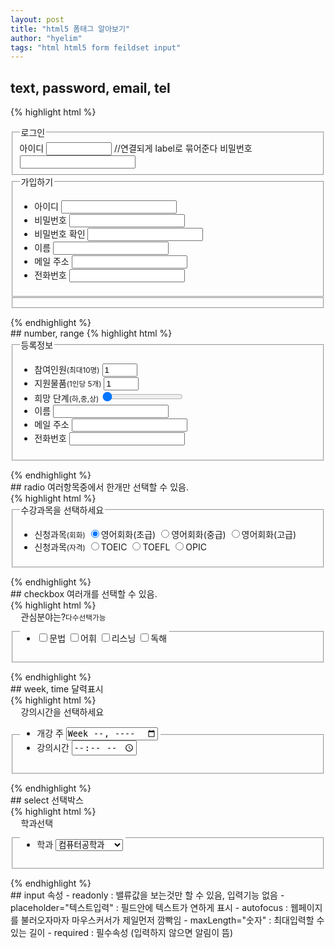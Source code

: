 ```yaml
---
layout: post
title: "html5 폼태그 알아보기"
author: "hyelim"
tags: "html html5 form feildset input" 
---
```


## text, password, email, tel
{% highlight html %}
<form>
 <fieldset>
  <legend>로그인</legend>
   <label>아이디 <input type="text" size="10"></label> //연결되게 label로 묶어준다
   <label>비밀번호 <input type="password"></label>
 </fieldset>
 <fieldset>
  <legend>가입하기</legend>
   <ul>
    <li><label for="usr_id">아이디</label>
     <input type="text" size="20" id="usr_id">
    </li>
    <li><label for="usr_pw1">비밀번호</label>
     <input type="password" size="20" id="usr_pw1">
    </li>
    <li><label for="usr_pw2">비밀번호 확인</label>
     <input type="password" size="20" id="usr_pw2">
    </li>
    <li><label for="usr_name">이름</label>
     <input type="text" size="20" id="usr_name">
    </li>
    <li><label for="usr_email">메일 주소</label>
     <input type="email" size="20" id="usr_email">
    </li>
    <li><label for="usr_tel">전화번호</label>
     <input type="tel" size="20" id="usr_tel">
    </li>
   </ul>
 </fieldset>
 <fieldset>
 </fieldset>
</form>
{% endhighlight %}
<br>
## number, range
{% highlight html %}
<form>
 <fieldset>
  <legend>등록정보</legend>
   <ul>
    <li>
     <label class="reg" for="member">참여인원<small>(최대10명)</small></label>
     <input type="number" id="member" value="1" min="0" max="10" step="1">
    </li>
    <li>
     <label class="reg" for="stuffs">지원물품<small>(1인당 5개)</small></label>
     <input type="number" id="stuffs" value="1" min="0" max="50" step="5" size="5">
    </li>
    <li>
     <label class="reg" for="satls">희망 단계<small>(하,중,상)</small></label>
     <input type="range" id="satls" value="1" min="1" max="3">
    </li>
    <li><label for="usr_name">이름</label>
     <input type="text" size="20" id="usr_name">
    </li>
    <li><label for="usr_email">메일 주소</label>
     <input type="email" size="20" id="usr_email">
    </li>
    <li><label for="usr_tel">전화번호</label>
     <input type="tel" size="20" id="usr_tel">
    </li>
   </ul>
 </fieldset>
</form>
{% endhighlight %}
<br>
## radio
여러항목중에서 한개만 선택할 수 있음.<br>
{% highlight html %}
<form>
 <fieldset>
  <legend>수강과목을 선택하세요</legend>
   <ul>
    <li>
     신청과목<small>(회화)</small>
     <label><input type="radio" name="spk" id="spk" value="low" checked="">영어회화(초급)</label>
     <label><input type="radio" name="spk" id="spk" value="middle">영어회화(중급)</label>
     <label><input type="radio" name="spk" id="spk" value="high">영어회화(고급)</label>
    </li>
    <li>
     신청과목<small>(자격)</small>
     <label><input type="radio" name="cert" id="cert" value="toelc">TOEIC</label>
     <label><input type="radio" name="cert" id="cert" value="toefl">TOEFL</label>
     <label><input type="radio" name="cert" id="cert" value="opic">OPIC</label>
    </li>
   </ul>
 </fieldset>
</form>
{% endhighlight %}
<br>
## checkbox
여러개를 선택할 수 있음.<br>
{% highlight html %}
<form>
 <fieldset>
  <legend>관심분야는?<small>다수선택가능</small><legend>
   <ul>
    <li>
     <label><input type="checkbox" id="pre" value="grammar">문법</label>
     <label><input type="checkbox" id="pre" value="voca">어휘</label>
     <label><input type="checkbox" id="pre" value="listening">리스닝</label>
     <label><input type="checkbox" id="pre" value="reading">독해</label>
    </li>
   </ul>
 </fieldset>
</form>
{% endhighlight %}
<br>
## week, time
달력표시<br>
{% highlight html %}
<form>
 <fieldset>
  <legend>강의시간을 선택하세요<legend>
   <ul>
    <li>
     <label class="reg" for="startw">개강 주</label>
     <input type="week" id="startw">
    </li>
    <li>
     <label class="reg" for="startt">강의시간</label>
     <input type="time" id="startt">
    </li>
   </ul>
 </fieldset>
</form> 
{% endhighlight %}
<br>
## select
선택박스<br>
{% highlight html %}
<form>
 <fieldset>
  <legend>학과선택<legend>
   <ul>
    <li>
     <label class="reg" for="class">학과</label>
     <select id="class">
      <option value="archi">건축공학과</option>
      <option value="mechanic">기계공학과</option>
      <option value="elec">전기전자공학과</option>
      <option value="computer" selected>컴퓨터공학과</option>
     </select>
    </li>
   </ul>
 </fieldset>
</form>
{% endhighlight %}
<br>
## input 속성
- readonly : 밸류값을 보는것만 할 수 있음, 입력기능 없음
- placeholder="텍스트입력" : 필드안에 텍스트가 연하게 표시
- autofocus : 웹페이지를 불러오자마자 마우스커서가 제일먼저 깜빡임
- maxLength="숫자" : 최대입력할 수 있는 길이
- required : 필수속성 (입력하지 않으면 알림이 뜸)
